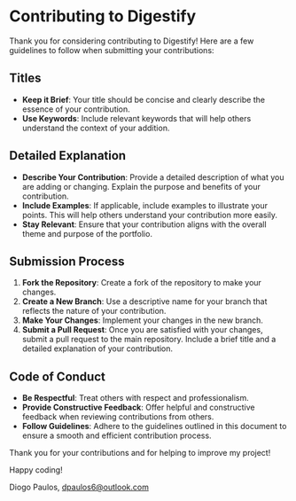 # Contributing to Digestify

Thank you for considering contributing to Digestify! Here are a few guidelines to follow when submitting your contributions:

## Titles

- **Keep it Brief**: Your title should be concise and clearly describe the essence of your contribution.
- **Use Keywords**: Include relevant keywords that will help others understand the context of your addition.

## Detailed Explanation

- **Describe Your Contribution**: Provide a detailed description of what you are adding or changing. Explain the purpose and benefits of your contribution.
- **Include Examples**: If applicable, include examples to illustrate your points. This will help others understand your contribution more easily.
- **Stay Relevant**: Ensure that your contribution aligns with the overall theme and purpose of the portfolio.

## Submission Process

1. **Fork the Repository**: Create a fork of the repository to make your changes.
2. **Create a New Branch**: Use a descriptive name for your branch that reflects the nature of your contribution.
3. **Make Your Changes**: Implement your changes in the new branch.
4. **Submit a Pull Request**: Once you are satisfied with your changes, submit a pull request to the main repository. Include a brief title and a detailed explanation of your contribution.

## Code of Conduct

- **Be Respectful**: Treat others with respect and professionalism.
- **Provide Constructive Feedback**: Offer helpful and constructive feedback when reviewing contributions from others.
- **Follow Guidelines**: Adhere to the guidelines outlined in this document to ensure a smooth and efficient contribution process.

Thank you for your contributions and for helping to improve my project!

Happy coding!

Diogo Paulos,
dpaulos6@outlook.com
